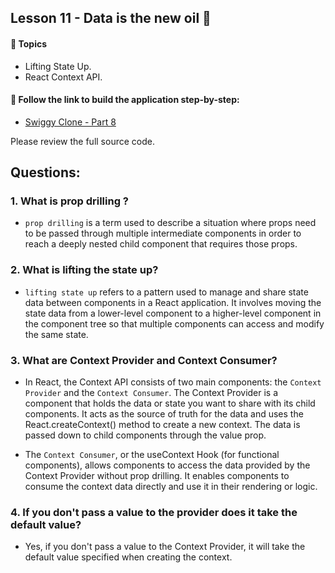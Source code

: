 ## Lesson 11 - Data is the new oil 🚀

#### 🔸 Topics

- Lifting State Up.
- React Context API.

#### 🔸 Follow the link to build the application step-by-step:

- [Swiggy Clone - Part 8](https://swiggy-clone.notion.site/Swiggy-Clone-Part-8-ca0a2d76d8ec4a50ac92bed8e3c0415c?pvs=4)

Please review the full source code.

## Questions:

### 1. What is prop drilling ?

- `prop drilling` is a term used to describe a situation where props need to be passed through multiple intermediate components in order to reach a deeply nested child component that requires those props.

### 2. What is lifting the state up?

- `lifting state up` refers to a pattern used to manage and share state data between components in a React application. It involves moving the state data from a lower-level component to a higher-level component in the component tree so that multiple components can access and modify the same state.

### 3. What are Context Provider and Context Consumer?

- In React, the Context API consists of two main components: the `Context Provider` and the `Context Consumer`. The Context Provider is a component that holds the data or state you want to share with its child components. It acts as the source of truth for the data and uses the React.createContext() method to create a new context. The data is passed down to child components through the value prop.

- The `Context Consumer`, or the useContext Hook (for functional components), allows components to access the data provided by the Context Provider without prop drilling. It enables components to consume the context data directly and use it in their rendering or logic.

### 4. If you don't pass a value to the provider does it take the default value?

- Yes, if you don't pass a value to the Context Provider, it will take the default value specified when creating the context.
